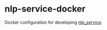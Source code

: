 # nlp-service-docker
Docker configuration for developing [nlp_service](https://github.com/dainst/nlp_service).
